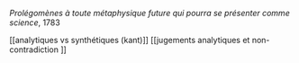 *Prolégomènes à toute métaphysique future qui pourra se présenter comme science*, 1783

[[analytiques vs synthétiques (kant)]]
[[jugements analytiques et non-contradiction ]]